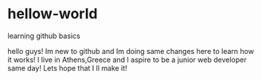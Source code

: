 # hellow-world
learning github basics

hello guys!
Im new to github and Im doing same changes here to learn how it works!
I live in Athens,Greece and I aspire to be a junior web developer same day!
Lets hope that I ll make it!
